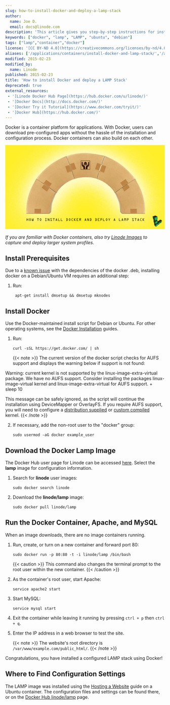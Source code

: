 ```yaml
---
slug: how-to-install-docker-and-deploy-a-lamp-stack
author:
  name: Joe D.
  email: docs@linode.com
description: 'This article gives you step-by-step instructions for installing Docker and using the application to create a LAMP stack within a Docker container.'
keywords: ["docker", "lamp", "LAMP", "ubuntu", "debian"]
tags: ["lamp","container","docker"]
license: '[CC BY-ND 4.0](https://creativecommons.org/licenses/by-nd/4.0)'
aliases: ['/applications/containers/install-docker-and-lamp-stack/','/applications/containers/linode-lamp-container-docker/','/applications/containers/how-to-install-docker-and-deploy-a-lamp-stack/']
modified: 2015-02-23
modified_by:
  name: Linode
published: 2015-02-23
title: 'How to install Docker and deploy a LAMP Stack'
deprecated: true
external_resources:
 - '[Linode Docker Hub Page](https://hub.docker.com/u/linode/)'
 - '[Docker Docs](http://docs.docker.com/)'
 - '[Docker Try it Tutorial](https://www.docker.com/tryit/)'
 - '[Docker Hub](https://hub.docker.com/)'
---
```


Docker is a container platform for applications. With Docker, users can download pre-configured apps without the hassle of the installation and configuration process. Docker containers can also build on each other.

![How to Install Docker and deploy a LAMP Stack](how-to-install-docker-and-deploy-a-lamp-stack.png)

*If you are familiar with Docker containers, also try [Linode Images](/docs/products/tools/images/) to capture and deploy larger system profiles.*

## Install Prerequisites
Due to a [known issue](https://github.com/docker/docker/issues/23347) with the dependencies of the docker .deb, installing docker on a Debian/Ubuntu VM requires an additional step:

1. Run:

        apt-get install dmsetup && dmsetup mknodes

## Install Docker
Use the Docker-maintained install script for Debian or Ubuntu. For other operating systems, see the [Docker Installation](https://docs.docker.com/en/latest/installation/) guides.

1.  Run:

        curl -sSL https://get.docker.com/ | sh

    {{< note >}}
The current version of the docker script checks for AUFS support and displays the warning below if support is not found:

Warning: current kernel is not supported by the linux-image-extra-virtual
          package.  We have no AUFS support.  Consider installing the packages
          linux-image-virtual kernel and linux-image-extra-virtual for AUFS support.
          + sleep 10

This message can be safely ignored, as the script will continue the installation using DeviceMapper or OverlayFS.  If you require AUFS support, you will need to configure a [distribution supplied](/docs/guides/run-a-distributionsupplied-kernel-with-pvgrub/) or [custom compiled](/docs/guides/custom-compiled-kernel-with-pvgrub-debian-ubuntu/) kernel.
{{< /note >}}

2.  If necessary, add the non-root user to the "docker" group:

        sudo usermod -aG docker example_user

## Download the Docker Lamp Image
The Docker Hub user page for Linode can be accessed [here](https://hub.docker.com/u/linode/). Select the **lamp** image for configuration information.

1.  Search for **linode** user images:

        sudo docker search linode

2.  Download the **linode/lamp** image:

        sudo docker pull linode/lamp

## Run the Docker Container, Apache, and MySQL
When an image downloads, there are no image containers running.

1.  Run, create, or turn on a new container and forward port 80:

        sudo docker run -p 80:80 -t -i linode/lamp /bin/bash

     {{< caution >}}
This command also changes the terminal prompt to the root user within the new container.
{{< /caution >}}

2.  As the container's root user, start Apache:

        service apache2 start

3.  Start MySQL:

        service mysql start

4.  Exit the container while leaving it running by pressing `ctrl + p` then `ctrl + q`.

5. Enter the IP address in a web browser to test the site.

    {{< note >}}
The website's root directory is `/var/www/example.com/public_html/`.
{{< /note >}}

Congratulations, you have installed a configured LAMP stack using Docker!


## Where to Find Configuration Settings
The LAMP image was installed using the [Hosting a Website](/docs/guides/hosting-a-website-ubuntu-18-04/) guide on a Ubuntu container. The configuration files and settings can be found there, or on the [Docker Hub linode/lamp](https://registry.hub.docker.com/u/linode/lamp/) page.
